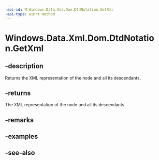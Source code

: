 ----api-id: M:Windows.Data.Xml.Dom.DtdNotation.GetXml
-api-type: winrt method
---<!-- Method syntaxpublic string GetXml()--># Windows.Data.Xml.Dom.DtdNotation.GetXml## -descriptionReturns the XML representation of the node and all its descendants.## -returnsThe XML representation of the node and all its descendants.## -remarks## -examples## -see-also